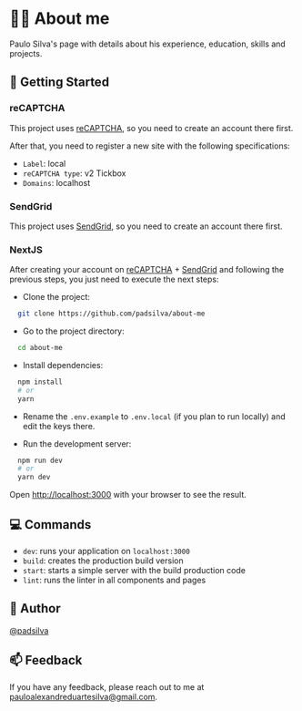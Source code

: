 # :blond_haired_man: About me

Paulo Silva's page with details about his experience, education, skills and projects.

## :rocket: Getting Started

### reCAPTCHA

This project uses [reCAPTCHA](https://www.google.com/recaptcha/about/), so you need to create an account there first.

After that, you need to register a new site with the following specifications:
- `Label`: local
- `reCAPTCHA type`: v2 Tickbox
- `Domains`: localhost

### SendGrid

This project uses [SendGrid](https://sendgrid.com), so you need to create an account there first.

### NextJS

After creating your account on [reCAPTCHA](https://www.google.com/recaptcha/about/) + [SendGrid](https://sendgrid.com) and following the previous steps, you just need to execute the next steps:

- Clone the project:

```bash
  git clone https://github.com/padsilva/about-me
```

- Go to the project directory:

```bash
  cd about-me
```

- Install dependencies:

```bash
  npm install
  # or
  yarn
```

- Rename the `.env.example` to `.env.local` (if you plan to run locally) and edit the keys there.

- Run the development server:

```bash
  npm run dev
  # or
  yarn dev
```

Open [http://localhost:3000](http://localhost:3000) with your browser to see the result.

## :computer: Commands

- `dev`: runs your application on `localhost:3000`
- `build`: creates the production build version
- `start`: starts a simple server with the build production code
- `lint`: runs the linter in all components and pages

## :construction_worker: Author

[@padsilva](https://www.github.com/padsilva)

## :mailbox: Feedback

If you have any feedback, please reach out to me at pauloalexandreduartesilva@gmail.com.

